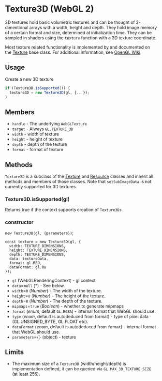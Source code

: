 # Texture3D (WebGL 2)

3D textures hold basic volumetric textures and can be thought of 3-dimentional arrays with a width, height and depth. They hold image memory of a certain format and size, determined at initialization time. They can be sampled in shaders using the `texture` function with a 3D texture coordinate.

Most texture related functionality is implemented by and documented on the [Texture](/docs/api-reference/webgl/texture) base class. For additional information, see [OpenGL Wiki](https://www.khronos.org/opengl/wiki/Texture).

## Usage

Create a new 3D texture

```js
if (Texture3D.isSupported()) {
  texture3D = new Texture3D(gl, {...});
}
```

## Members

- `handle` - The underlying `WebGLTexture`
- `target` - Always `GL.TEXTURE_3D`
- `width` - width of texture
- `height` - height of texture
- `depth` - depth of the texture
- `format` - format of texture

## Methods

`Texture3D` is a subclass of the [Texture](/docs/api-reference/webgl/texture) and [Resource](/docs/api-reference/webgl/resource) classes and inherit all methods and members of those classes. Note that `setSubImageData` is not currently supported for 3D textures.

### Texture3D.isSupported(gl)

Returns true if the context supports creation of `Texture3Ds`.

### constructor

`new Texture3D(gl, {parameters})`;

```
const texture = new Texture3D(gl, {
  width: TEXTURE_DIMENSIONS,
  height: TEXTURE_DIMENSIONS,
  depth: TEXTURE_DIMENSIONS,
  data: textureData,
  format: gl.RED,
  dataFormat: gl.R8
});
```

- `gl` (WebGLRenderingContext) - gl context
- `data`=`null` (\*) - See below.
- `width`=`0` (_Number_) - The width of the texture.
- `height`=`0` (_Number_) - The height of the texture.
- `depth`=`0` (_Number_) - The depth of the texture.
- `mipmaps`=`true` (_Boolean_) - whether to generate mipmaps
- `format` (_enum_, default `GL.RGBA`) - internal format that WebGL should use.
- `type` (_enum_, default is autodeduced from format) - type of pixel data (GL.UNSIGNED_BYTE, GL.FLOAT etc).
- `dataFormat` (_enum_, default is autodeduced from `format`) - internal format that WebGL should use.
- `parameters`=`{}` (object) - texture

## Limits

- The maximum size of a `Texture3D` (width/height/depth) is implementation defined, it can be queried via `GL.MAX_3D_TEXTURE_SIZE` (at least 256).
